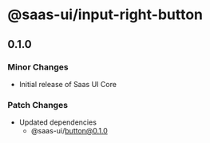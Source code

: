 # @saas-ui/input-right-button

## 0.1.0

### Minor Changes

- Initial release of Saas UI Core

### Patch Changes

- Updated dependencies
  - @saas-ui/button@0.1.0
